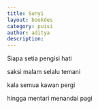 ```yaml
---
title: Sunyi
layout: bookdes
category: puisi
author: aditya
description: 
---
```


Siapa setia pengisi hati

saksi malam selalu temani

kala semua kawan pergi

hingga mentari menandai pagi